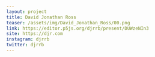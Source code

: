 ```yaml
---
layout: project
title: David Jonathan Ross
teaser: /assets/img/David_Jonathan_Ross/00.png
link: https://editor.p5js.org/djrrb/present/DUWzeNIn3
site: https://djr.com
instagram: djrrb
twitter: djrrb
---
```

